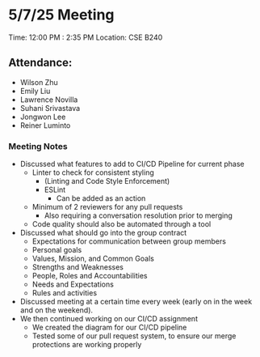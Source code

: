# 5/7/25 Meeting
Time: 12:00 PM : 2:35 PM
Location: CSE B240
## Attendance:
- Wilson Zhu
- Emily Liu
- Lawrence Novilla
- Suhani Srivastava
- Jongwon Lee
- Reiner Luminto
### Meeting Notes
- Discussed what features to add to CI/CD Pipeline for current phase
  - Linter to check for consistent styling
    - (Linting and Code Style Enforcement)
    - ESLint
      - Can be added as an action
  - Minimum of 2 reviewers for any pull requests
    - Also requiring a conversation resolution prior to merging
  - Code quality should also be automated through a tool 
- Discussed what should go into the group contract
  - Expectations for communication between group members
  - Personal goals
  - Values, Mission, and Common Goals
  - Strengths and Weaknesses
  - People, Roles and Accountabilities
  - Needs and Expectations
  - Rules and activities
- Discussed meeting at a certain time every week (early on in the week and on the weekend). 
- We then continued working on our CI/CD assignment
  - We created the diagram for our CI/CD pipeline
  - Tested some of our pull request system, to ensure our merge protections are working properly